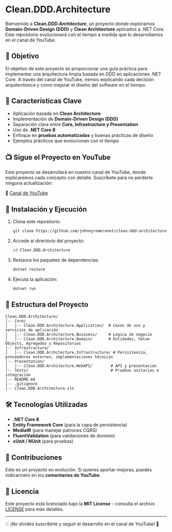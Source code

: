 # Clean.DDD.Architecture

Bienvenido a **Clean.DDD.Architecture**, un proyecto donde exploramos **Domain-Driven Design (DDD)** y **Clean Architecture** aplicados a .NET Core. Este repositorio evolucionará con el tiempo a medida que lo desarrollamos en el canal de YouTube.

## 🎯 Objetivo
El objetivo de este proyecto es proporcionar una guía práctica para implementar una arquitectura limpia basada en DDD en aplicaciones .NET Core. A través del canal de YouTube, iremos explicando cada decisión arquitectónica y cómo mejorar el diseño del software en el tiempo.

## 📌 Características Clave
- Aplicación basada en **Clean Architecture**
- Implementación de **Domain-Driven Design (DDD)**
- Separación clara entre **Core, Infrastructure y Presentation**
- Uso de **.NET Core 8**
- Enfoque en **pruebas automatizadas** y buenas prácticas de diseño
- Ejemplos prácticos que evolucionan con el tiempo

## 📺 Sigue el Proyecto en YouTube
Este proyecto se desarrollará en nuestro canal de YouTube, donde explicaremos cada concepto con detalle. Suscríbete para no perderte ninguna actualización:

🔗 [Canal de YouTube](https://www.youtube.com/@johnnyromeronet)

## 🚀 Instalación y Ejecución
1. Clona este repositorio:
   ```sh
   git clone https://github.com/johnnyromeronet/clean-ddd-architecture.git
   ```
2. Accede al directorio del proyecto:
   ```sh
   cd Clean.DDD.Architecture
   ```
3. Restaura los paquetes de dependencias:
   ```sh
   dotnet restore
   ```
4. Ejecuta la aplicación:
   ```sh
   dotnet run
   ```

## 📂 Estructura del Proyecto
```
Clean.DDD.Architecture/
│-- Core/
│   │-- Clean.DDD.Architecture.Application/  # Casos de uso y servicios de aplicación
│   │-- Clean.DDD.Architecture.Business/     # Lógica de negocio
│   │-- Clean.DDD.Architecture.Domain/       # Entidades, Value Objects, Agregados y Repositorios
│-- Infrastructure/
│   │-- Clean.DDD.Architecture.Infrastructure/ # Persistencia, proveedores externos, implementaciones técnicas
│-- Presentation/
│   │-- Clean.DDD.Architecture.WebAPI/        # API y presentación
│-- Tests/                                    # Pruebas unitarias e integración
│-- README.md
│-- .gitignore
│-- Clean.DDD.Architecture.sln
```

## 🛠️ Tecnologías Utilizadas
- **.NET Core 8**
- **Entity Framework Core** (para la capa de persistencia)
- **MediatR** (para manejar patrones CQRS)
- **FluentValidation** (para validaciones de dominio)
- **xUnit / NUnit** (para pruebas)

## 🤝 Contribuciones
Este es un proyecto en evolución. Si quieres aportar mejoras, puedes indicarmelo en los **comentarios de YouTube**.

## 📜 Licencia
Este proyecto está licenciado bajo la **MIT License** - consulta el archivo [LICENSE](LICENSE) para más detalles.

---

✨ ¡No olvides suscribirte y seguir el desarrollo en el canal de YouTube! 🚀

